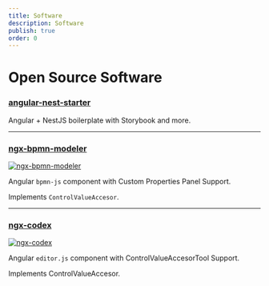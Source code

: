 ```yaml
---
title: Software
description: Software
publish: true
order: 0
---
```


# Open Source Software

### [angular-nest-starter][angular-nest-starter]

Angular + NestJS boilerplate with Storybook and more.

---

### [ngx-bpmn-modeler][ngx-bpmn-modeler]

[![ngx-bpmn-modeler][ngx-bpmn-modeler-badge]][ngx-bpmn-modeler]

Angular ``bpmn-js`` component with Custom Properties Panel Support.

Implements ``ControlValueAccesor``.

---

### [ngx-codex][ngx-codex]

[![ngx-codex][ngx-codex-badge]][ngx-codex]

Angular ``editor.js`` component with ControlValueAccesorTool Support.

Implements ControlValueAccesor.

[angular-nest-starter]: https://github.com/d3v0ps/angular-nest-starter

[ngx-bpmn-modeler]: https://www.npmjs.com/package/@central-factory/ngx-bpmn-modeler
[ngx-bpmn-modeler-badge]: https://img.shields.io/npm/v/@central-factory/ngx-bpmn-modeler

[ngx-codex]: https://www.npmjs.com/package/@central-factory/ngx-codex
[ngx-codex-badge]: https://img.shields.io/npm/v/@central-factory/ngx-codex
